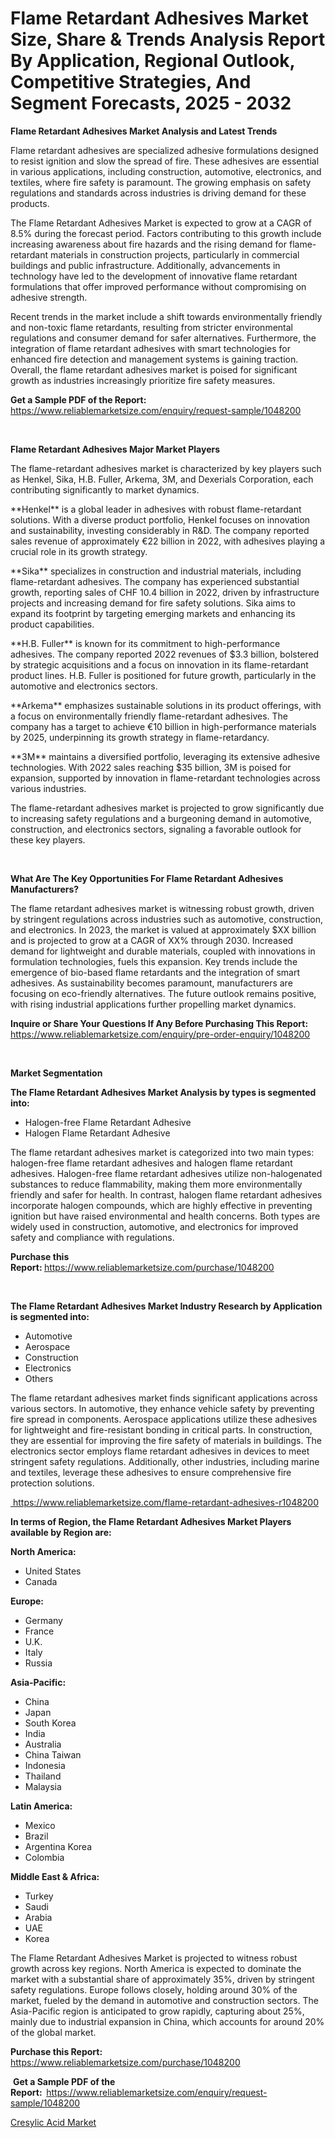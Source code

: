<p><h1>Flame Retardant Adhesives Market Size, Share & Trends Analysis Report By Application, Regional Outlook, Competitive Strategies, And Segment Forecasts, 2025 - 2032</h1></p><p><strong>Flame Retardant Adhesives Market Analysis and Latest Trends</strong></p>
<p><p>Flame retardant adhesives are specialized adhesive formulations designed to resist ignition and slow the spread of fire. These adhesives are essential in various applications, including construction, automotive, electronics, and textiles, where fire safety is paramount. The growing emphasis on safety regulations and standards across industries is driving demand for these products.</p><p>The Flame Retardant Adhesives Market is expected to grow at a CAGR of 8.5% during the forecast period. Factors contributing to this growth include increasing awareness about fire hazards and the rising demand for flame-retardant materials in construction projects, particularly in commercial buildings and public infrastructure. Additionally, advancements in technology have led to the development of innovative flame retardant formulations that offer improved performance without compromising on adhesive strength.</p><p>Recent trends in the market include a shift towards environmentally friendly and non-toxic flame retardants, resulting from stricter environmental regulations and consumer demand for safer alternatives. Furthermore, the integration of flame retardant adhesives with smart technologies for enhanced fire detection and management systems is gaining traction. Overall, the flame retardant adhesives market is poised for significant growth as industries increasingly prioritize fire safety measures.</p></p>
<p><strong>Get a Sample PDF of the Report:&nbsp;</strong> <a href="https://www.reliablemarketsize.com/enquiry/request-sample/1048200?utm_campaign=3199&utm_medium=2&utm_source=Github&utm_content=ia&utm_term=02042025&utm_id=flame-retardant-adhesives">https://www.reliablemarketsize.com/enquiry/request-sample/1048200</a></p>
<p>&nbsp;</p>
<p><strong>Flame Retardant Adhesives Major Market Players</strong></p>
<p><p>The flame-retardant adhesives market is characterized by key players such as Henkel, Sika, H.B. Fuller, Arkema, 3M, and Dexerials Corporation, each contributing significantly to market dynamics.</p><p>**Henkel** is a global leader in adhesives with robust flame-retardant solutions. With a diverse product portfolio, Henkel focuses on innovation and sustainability, investing considerably in R&D. The company reported sales revenue of approximately €22 billion in 2022, with adhesives playing a crucial role in its growth strategy.</p><p>**Sika** specializes in construction and industrial materials, including flame-retardant adhesives. The company has experienced substantial growth, reporting sales of CHF 10.4 billion in 2022, driven by infrastructure projects and increasing demand for fire safety solutions. Sika aims to expand its footprint by targeting emerging markets and enhancing its product capabilities.</p><p>**H.B. Fuller** is known for its commitment to high-performance adhesives. The company reported 2022 revenues of $3.3 billion, bolstered by strategic acquisitions and a focus on innovation in its flame-retardant product lines. H.B. Fuller is positioned for future growth, particularly in the automotive and electronics sectors.</p><p>**Arkema** emphasizes sustainable solutions in its product offerings, with a focus on environmentally friendly flame-retardant adhesives. The company has a target to achieve €10 billion in high-performance materials by 2025, underpinning its growth strategy in flame-retardancy.</p><p>**3M** maintains a diversified portfolio, leveraging its extensive adhesive technologies. With 2022 sales reaching $35 billion, 3M is poised for expansion, supported by innovation in flame-retardant technologies across various industries.</p><p>The flame-retardant adhesives market is projected to grow significantly due to increasing safety regulations and a burgeoning demand in automotive, construction, and electronics sectors, signaling a favorable outlook for these key players.</p></p>
<p>&nbsp;</p>
<p><strong>What Are The Key Opportunities For Flame Retardant Adhesives Manufacturers?</strong></p>
<p><p>The flame retardant adhesives market is witnessing robust growth, driven by stringent regulations across industries such as automotive, construction, and electronics. In 2023, the market is valued at approximately $XX billion and is projected to grow at a CAGR of XX% through 2030. Increased demand for lightweight and durable materials, coupled with innovations in formulation technologies, fuels this expansion. Key trends include the emergence of bio-based flame retardants and the integration of smart adhesives. As sustainability becomes paramount, manufacturers are focusing on eco-friendly alternatives. The future outlook remains positive, with rising industrial applications further propelling market dynamics.</p></p>
<p><strong>Inquire or Share Your Questions If Any Before Purchasing This Report:</strong> <a href="https://www.reliablemarketsize.com/enquiry/pre-order-enquiry/1048200?utm_campaign=3199&utm_medium=2&utm_source=Github&utm_content=ia&utm_term=02042025&utm_id=flame-retardant-adhesives">https://www.reliablemarketsize.com/enquiry/pre-order-enquiry/1048200</a></p>
<p>&nbsp;</p>
<p><strong>Market Segmentation</strong></p>
<p><strong>The Flame Retardant Adhesives Market Analysis by types is segmented into:</strong></p>
<p><ul><li>Halogen-free Flame Retardant Adhesive</li><li>Halogen Flame Retardant Adhesive</li></ul></p>
<p><p>The flame retardant adhesives market is categorized into two main types: halogen-free flame retardant adhesives and halogen flame retardant adhesives. Halogen-free flame retardant adhesives utilize non-halogenated substances to reduce flammability, making them more environmentally friendly and safer for health. In contrast, halogen flame retardant adhesives incorporate halogen compounds, which are highly effective in preventing ignition but have raised environmental and health concerns. Both types are widely used in construction, automotive, and electronics for improved safety and compliance with regulations.</p></p>
<p><strong>Purchase this Report:&nbsp;</strong><a href="https://www.reliablemarketsize.com/purchase/1048200?utm_campaign=3199&utm_medium=2&utm_source=Github&utm_content=ia&utm_term=02042025&utm_id=flame-retardant-adhesives">https://www.reliablemarketsize.com/purchase/1048200</a></p>
<p>&nbsp;</p>
<p><strong>The Flame Retardant Adhesives Market Industry Research by Application is segmented into:</strong></p>
<p><ul><li>Automotive</li><li>Aerospace</li><li>Construction</li><li>Electronics</li><li>Others</li></ul></p>
<p><p>The flame retardant adhesives market finds significant applications across various sectors. In automotive, they enhance vehicle safety by preventing fire spread in components. Aerospace applications utilize these adhesives for lightweight and fire-resistant bonding in critical parts. In construction, they are essential for improving the fire safety of materials in buildings. The electronics sector employs flame retardant adhesives in devices to meet stringent safety regulations. Additionally, other industries, including marine and textiles, leverage these adhesives to ensure comprehensive fire protection solutions.</p></p>
<p><a href="https://www.reliablemarketsize.com/flame-retardant-adhesives-r1048200?utm_campaign=3199&utm_medium=2&utm_source=Github&utm_content=ia&utm_term=02042025&utm_id=flame-retardant-adhesives">&nbsp;https://www.reliablemarketsize.com/flame-retardant-adhesives-r1048200</a></p>
<p><strong>In terms of Region, the Flame Retardant Adhesives Market Players available by Region are:</strong></p>
<p>
    <p> <strong> North America: </strong>
        <ul>
            <li>United States</li>
            <li>Canada</li>
        </ul>
        </p> 
    <p> <strong> Europe: </strong>
        <ul>
            <li>Germany</li>
            <li>France</li>
            <li>U.K.</li>
            <li>Italy</li>
            <li>Russia</li>
        </ul>
        </p> 
    <p> <strong> Asia-Pacific: </strong>
        <ul>
            <li>China</li>
            <li>Japan</li>
            <li>South Korea</li>
            <li>India</li>
            <li>Australia</li>
            <li>China Taiwan</li>
            <li>Indonesia</li>
            <li>Thailand</li>
            <li>Malaysia</li>
        </ul>
        </p> 
    <p> <strong> Latin America: </strong>
        <ul>
            <li>Mexico</li>
            <li>Brazil</li>
            <li>Argentina Korea</li>
            <li>Colombia</li>
        </ul>
        </p> 
    <p> <strong> Middle East & Africa: </strong>
        <ul>
            <li>Turkey</li>
            <li>Saudi</li>
            <li>Arabia</li>
            <li>UAE</li>
            <li>Korea</li>
        </ul>
    </p>
    </p>
<p><p>The Flame Retardant Adhesives Market is projected to witness robust growth across key regions. North America is expected to dominate the market with a substantial share of approximately 35%, driven by stringent safety regulations. Europe follows closely, holding around 30% of the market, fueled by the demand in automotive and construction sectors. The Asia-Pacific region is anticipated to grow rapidly, capturing about 25%, mainly due to industrial expansion in China, which accounts for around 20% of the global market.</p></p>
<p><strong>Purchase this Report: </strong><a href="https://www.reliablemarketsize.com/purchase/1048200?utm_campaign=3199&utm_medium=2&utm_source=Github&utm_content=ia&utm_term=02042025&utm_id=flame-retardant-adhesives">https://www.reliablemarketsize.com/purchase/1048200</a></p>
<p>&nbsp;<strong>Get a Sample PDF of the Report:&nbsp;&nbsp;</strong><a href="https://www.reliablemarketsize.com/enquiry/request-sample/1048200?utm_campaign=3199&utm_medium=2&utm_source=Github&utm_content=ia&utm_term=02042025&utm_id=flame-retardant-adhesives">https://www.reliablemarketsize.com/enquiry/request-sample/1048200</a></p>
<p><strong></strong></p>
<p><p><a href="https://github.com/daphnyvashdi/Market-Research-Report-List-1/blob/main/cresylic-acid-market.md?utm_campaign=3199&utm_medium=2&utm_source=Github&utm_content=ia&utm_term=02042025&utm_id=flame-retardant-adhesives">Cresylic Acid Market</a></p></p>